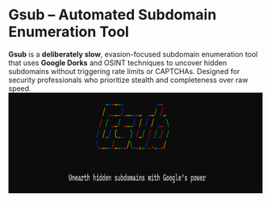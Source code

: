 # **Gsub – Automated Subdomain Enumeration Tool**  
**Gsub** is a **deliberately slow**, evasion-focused subdomain enumeration tool that uses **Google Dorks** and OSINT techniques to uncover hidden subdomains without triggering rate limits or CAPTCHAs. Designed for security professionals who prioritize stealth and completeness over raw speed.  
<img src="/images/banner.png" alt="Alt Text" width="800" height="200">
